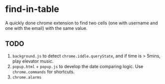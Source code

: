 # find-in-table
A quickly done chrome extension to find two cells (one with username and one with the email) with the same value.

## TODO
1. `background.js` to detect `chrome.iddle.queryState`, and if time is > 5mins, play elevator music.
2. `popup.html` + `popup.js` to develop the date comparing logic. Use `chrome.commands` for shortcuts.
3. `chrome.alarms`
